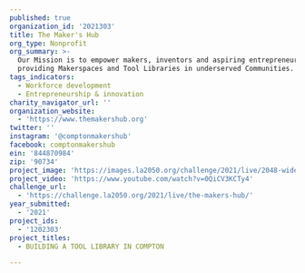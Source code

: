 ```yaml
---
published: true
organization_id: '2021303'
title: The Maker's Hub
org_type: Nonprofit
org_summary: >-
  Our Mission is to empower makers, inventors and aspiring entrepreneurs by
  providing Makerspaces and Tool Libraries in underserved Communities.
tags_indicators:
  - Workforce development
  - Entrepreneurship & innovation
charity_navigator_url: ''
organization_website:
  - 'https://www.themakershub.org'
twitter: ''
instagram: '@comptonmakershub'
facebook: comptonmakershub
ein: '844870984'
zip: '90734'
project_image: 'https://images.la2050.org/challenge/2021/live/2048-wide/the-makers-hub.jpg'
project_video: 'https://www.youtube.com/watch?v=0QiCV3KCTy4'
challenge_url:
  - 'https://challenge.la2050.org/2021/live/the-makers-hub/'
year_submitted:
  - '2021'
project_ids:
  - '1202303'
project_titles:
  - BUILDING A TOOL LIBRARY IN COMPTON

---
```

